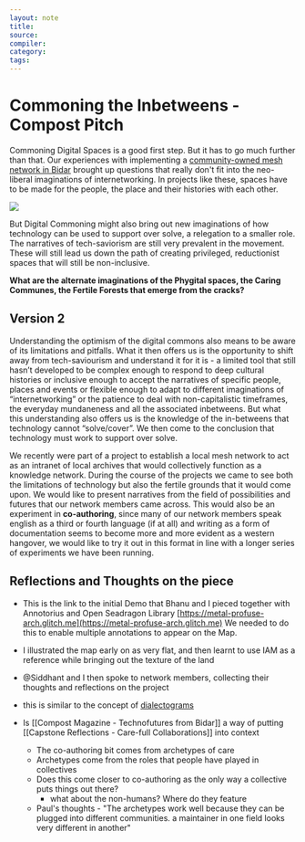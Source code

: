 ```yaml
---
layout: note
title:
source:
compiler:
category:
tags: 
---
```


# Commoning the Inbetweens - Compost Pitch

Commoning Digital Spaces is a good first step. But it has to go much further than that. Our experiences with implementing a [community-owned mesh network in Bidar](https://www.apc.org/en/blog/community-networks-stories-experiences-co-creating-local-knowledge-network) brought up questions that really don't fit into the neo-liberal imaginations of internetworking. In projects like these, spaces have to be made for the people, the place and their histories with each other. 

![](https://live.staticflickr.com/65535/51027646522_00ac213005_b.jpg)

But Digital Commoning might also bring out new imaginations of how technology can be used to support over solve, a relegation to a smaller role. The narratives of tech-saviorism are still very prevalent in the movement. These will still lead us down the path of creating privileged, reductionist spaces that will still be non-inclusive.

**What are the alternate imaginations of the Phygital spaces, the Caring Communes, the Fertile Forests that emerge from the cracks?**

## Version 2

Understanding the optimism of the digital commons also means to be aware of its limitations and pitfalls. What it then offers us is the opportunity to shift away from tech-saviourism and understand it for it is - a limited tool that still hasn’t developed to be complex enough to respond to deep cultural histories or inclusive enough to accept the narratives of specific people, places and events or flexible enough to adapt to different imaginations of “internetworking” or the patience to deal with non-capitalistic timeframes, the everyday mundaneness and all the associated inbetweens. But what this understanding also offers us is the knowledge of the in-betweens that technology cannot “solve/cover”. We then come to the conclusion that technology must work to support over solve. 

We recently were part of a project to establish a local mesh network to act as an intranet of local archives that would collectively function as a knowledge network. During the course of the projects we came to see both the limitations of technology but also the fertile grounds that it would come upon. We would like to present narratives from the field of possibilities and futures that our network members came across. This would also be an experiment in **co-authoring**, since many of our network members speak english as a third or fourth language (if at all) and writing as a form of documentation seems to become more and more evident as a western hangover, we would like to try it out in this format in line with a longer series of experiments we have been running.

## Reflections and Thoughts on the piece

- This is the link to the initial Demo that Bhanu and I pieced together with Annotorius  and Open Seadragon Library [https://metal-profuse-arch.glitch.me](https://metal-profuse-arch.glitch.me)
	We needed to do this to enable multiple annotations to appear on the Map.
- I illustrated the map early on as very flat, and then learnt to use IAM as a reference while bringing out the texture of the land
- @Siddhant and I then spoke to network members, collecting their thoughts and reflections on the project
- this is similar to the concept of [dialectograms](http://www.dialectograms.com)
- Is [[Compost Magazine - Technofutures from Bidar]] a way of putting [[Capstone Reflections - Care-full Collaborations]] into context

	* The co-authoring bit comes from archetypes of care
	* Archetypes come from the roles that people have played in collectives
	* Does this come closer to co-authoring as the only way a collective puts things out there?
		* what about the non-humans? Where do they feature
	* Paul's thoughts - "The archetypes work well because they can be plugged into different communities. a maintainer in one field looks very different in another"